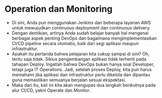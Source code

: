 # Operation dan Monitoring
- Di sini, Anda pun menggunakan Jenkins dan beberapa layanan AWS untuk mewujudkan continuous deployment dan continuous delivery.
- Dengan demikian, artinya Anda sudah belajar banyak hal mengenai berbagai aspek penting DevOps dan bagaimana mengimplementasikan CI/CD pipeline secara otomatis, baik dari segi aplikasi maupun infrastruktur.
- Apakah itu pertanda bahwa pelajaran kita cukup sampai di sini? Oh, tentu saja tidak. Siklus pengembangan aplikasi tidak terhenti pada tahapan Deploy. Ingatlah bahwa DevOps bukan hanya soal Developer, tetapi juga IT Operations. Jadi, setelah proses Deploy, kita pun harus memahami jika aplikasi dan infrastruktur perlu dikelola dan dipantau guna memastikan semuanya berjalan sesuai ekspektasi.
- Maka dari itu, kali ini kita akan mengupas dua langkah berikutnya pada alur CI/CD, yakni Operate dan Monitor. 

